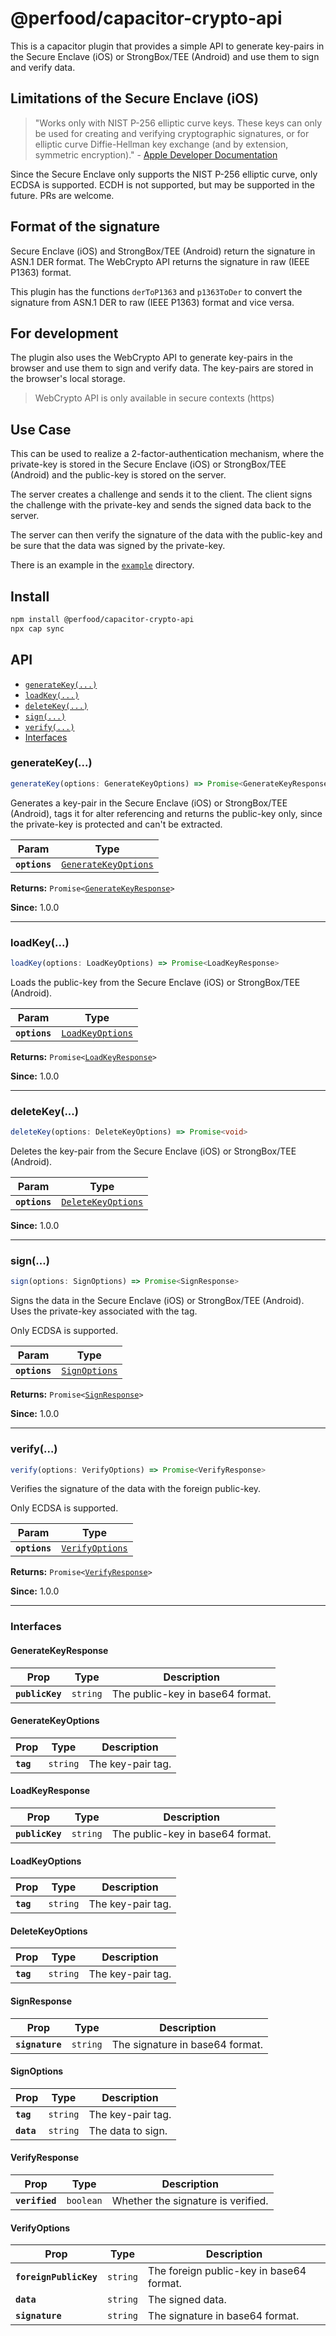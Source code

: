# @perfood/capacitor-crypto-api

This is a capacitor plugin that provides a simple API to generate key-pairs in the Secure Enclave (iOS) or StrongBox/TEE (Android) and use them to sign and verify data.

## Limitations of the Secure Enclave (iOS)

> "Works only with NIST P-256 elliptic curve keys. These keys can only be used for creating and verifying cryptographic signatures, or for elliptic curve Diffie-Hellman key exchange (and by extension, symmetric encryption)." - [Apple Developer Documentation](https://developer.apple.com/documentation/security/certificate_key_and_trust_services/keys/protecting_keys_with_the_secure_enclave)

Since the Secure Enclave only supports the NIST P-256 elliptic curve, only ECDSA is supported. ECDH is not supported, but may be supported in the future. PRs are welcome.

## Format of the signature

Secure Enclave (iOS) and StrongBox/TEE (Android) return the signature in ASN.1 DER format. The WebCrypto API returns the signature in raw (IEEE P1363) format.

This plugin has the functions `derToP1363` and `p1363ToDer` to convert the signature from ASN.1 DER to raw (IEEE P1363) format and vice versa.

## For development

The plugin also uses the WebCrypto API to generate key-pairs in the browser and use them to sign and verify data. The key-pairs are stored in the browser's local storage.

> WebCrypto API is only available in secure contexts (https)

## Use Case

This can be used to realize a 2-factor-authentication mechanism, where the private-key is stored in the Secure Enclave (iOS) or StrongBox/TEE (Android) and the public-key is stored on the server.

The server creates a challenge and sends it to the client. The client signs the challenge with the private-key and sends the signed data back to the server.

The server can then verify the signature of the data with the public-key and be sure that the data was signed by the private-key.

There is an example in the [`example`](./example/README.md) directory.

## Install

```bash
npm install @perfood/capacitor-crypto-api
npx cap sync
```

## API

<docgen-index>

* [`generateKey(...)`](#generatekey)
* [`loadKey(...)`](#loadkey)
* [`deleteKey(...)`](#deletekey)
* [`sign(...)`](#sign)
* [`verify(...)`](#verify)
* [Interfaces](#interfaces)

</docgen-index>

<docgen-api>
<!--Update the source file JSDoc comments and rerun docgen to update the docs below-->

### generateKey(...)

```typescript
generateKey(options: GenerateKeyOptions) => Promise<GenerateKeyResponse>
```

Generates a key-pair in the Secure Enclave (iOS) or StrongBox/TEE (Android),
tags it for alter referencing and returns the public-key only,
since the private-key is protected and can't be extracted.

| Param         | Type                                                              |
| ------------- | ----------------------------------------------------------------- |
| **`options`** | <code><a href="#generatekeyoptions">GenerateKeyOptions</a></code> |

**Returns:** <code>Promise&lt;<a href="#generatekeyresponse">GenerateKeyResponse</a>&gt;</code>

**Since:** 1.0.0

--------------------


### loadKey(...)

```typescript
loadKey(options: LoadKeyOptions) => Promise<LoadKeyResponse>
```

Loads the public-key from the Secure Enclave (iOS) or StrongBox/TEE (Android).

| Param         | Type                                                      |
| ------------- | --------------------------------------------------------- |
| **`options`** | <code><a href="#loadkeyoptions">LoadKeyOptions</a></code> |

**Returns:** <code>Promise&lt;<a href="#loadkeyresponse">LoadKeyResponse</a>&gt;</code>

**Since:** 1.0.0

--------------------


### deleteKey(...)

```typescript
deleteKey(options: DeleteKeyOptions) => Promise<void>
```

Deletes the key-pair from the Secure Enclave (iOS) or StrongBox/TEE (Android).

| Param         | Type                                                          |
| ------------- | ------------------------------------------------------------- |
| **`options`** | <code><a href="#deletekeyoptions">DeleteKeyOptions</a></code> |

**Since:** 1.0.0

--------------------


### sign(...)

```typescript
sign(options: SignOptions) => Promise<SignResponse>
```

Signs the data in the Secure Enclave (iOS) or StrongBox/TEE (Android).
Uses the private-key associated with the tag.

Only ECDSA is supported.

| Param         | Type                                                |
| ------------- | --------------------------------------------------- |
| **`options`** | <code><a href="#signoptions">SignOptions</a></code> |

**Returns:** <code>Promise&lt;<a href="#signresponse">SignResponse</a>&gt;</code>

**Since:** 1.0.0

--------------------


### verify(...)

```typescript
verify(options: VerifyOptions) => Promise<VerifyResponse>
```

Verifies the signature of the data with the foreign public-key.

Only ECDSA is supported.

| Param         | Type                                                    |
| ------------- | ------------------------------------------------------- |
| **`options`** | <code><a href="#verifyoptions">VerifyOptions</a></code> |

**Returns:** <code>Promise&lt;<a href="#verifyresponse">VerifyResponse</a>&gt;</code>

**Since:** 1.0.0

--------------------


### Interfaces


#### GenerateKeyResponse

| Prop            | Type                | Description                      |
| --------------- | ------------------- | -------------------------------- |
| **`publicKey`** | <code>string</code> | The public-key in base64 format. |


#### GenerateKeyOptions

| Prop      | Type                | Description       |
| --------- | ------------------- | ----------------- |
| **`tag`** | <code>string</code> | The key-pair tag. |


#### LoadKeyResponse

| Prop            | Type                | Description                      |
| --------------- | ------------------- | -------------------------------- |
| **`publicKey`** | <code>string</code> | The public-key in base64 format. |


#### LoadKeyOptions

| Prop      | Type                | Description       |
| --------- | ------------------- | ----------------- |
| **`tag`** | <code>string</code> | The key-pair tag. |


#### DeleteKeyOptions

| Prop      | Type                | Description       |
| --------- | ------------------- | ----------------- |
| **`tag`** | <code>string</code> | The key-pair tag. |


#### SignResponse

| Prop            | Type                | Description                     |
| --------------- | ------------------- | ------------------------------- |
| **`signature`** | <code>string</code> | The signature in base64 format. |


#### SignOptions

| Prop       | Type                | Description       |
| ---------- | ------------------- | ----------------- |
| **`tag`**  | <code>string</code> | The key-pair tag. |
| **`data`** | <code>string</code> | The data to sign. |


#### VerifyResponse

| Prop           | Type                 | Description                        |
| -------------- | -------------------- | ---------------------------------- |
| **`verified`** | <code>boolean</code> | Whether the signature is verified. |


#### VerifyOptions

| Prop                   | Type                | Description                              |
| ---------------------- | ------------------- | ---------------------------------------- |
| **`foreignPublicKey`** | <code>string</code> | The foreign public-key in base64 format. |
| **`data`**             | <code>string</code> | The signed data.                         |
| **`signature`**        | <code>string</code> | The signature in base64 format.          |

</docgen-api>
